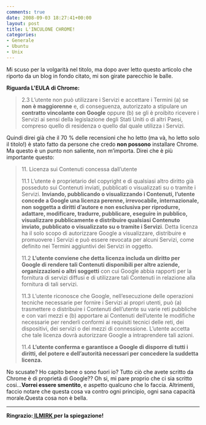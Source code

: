 ```yaml
---
comments: true
date: 2008-09-03 18:27:41+00:00
layout: post
title: L'INCULONE CHROME!
categories:
- Generale
- Ubuntu
- Unix
---
```


Mi scuso per la volgarità nel titolo, ma dopo aver letto questo articolo che riporto da un blog in fondo citato, mi son girate parecchio le balle.

**Riguarda L'EULA di Chrome:**


<blockquote>

2.3 L’utente non può utilizzare i Servizi e accettare i Termini (a) se **non è maggiorenne** e, di conseguenza, autorizzato a stipulare un **contratto vincolante con Google** oppure (b) se gli è proibito ricevere i Servizi ai sensi della legislazione degli Stati Uniti o di altri Paesi, compreso quello di residenza o quello dal quale utilizza i Servizi.</blockquote>


Quindi direi già che il 70 % delle recensioni che ho letto (ma và, ho letto solo il titolo!) è stato fatto da persone che credo **non possono** installare Chrome. Ma questo è un punto non saliente, non m’importa. Direi che è più importante questo:


<blockquote>11. Licenza sui Contenuti concessa dall’utente

11.1 L’utente è proprietario del copyright e di qualsiasi altro diritto già posseduto sui Contenuti inviati, pubblicati o visualizzati su o tramite i Servizi. **Inviando, pubblicando o visualizzando i Contenuti, l’utente concede a Google una licenza perenne, irrevocabile, internazionale, non soggetta a diritti d’autore e non esclusiva per riprodurre, adattare, modificare, tradurre, pubblicare, eseguire in pubblico, visualizzare pubblicamente e distribuire qualsiasi Contenuto inviato, pubblicato o visualizzato su o tramite i Servizi**. Detta licenza ha il solo scopo di autorizzare Google a visualizzare, distribuire e promuovere i Servizi e può essere revocata per alcuni Servizi, come definito nei Termini aggiuntivi dei Servizi in oggetto.

11.2 **L’utente conviene che detta licenza includa un diritto per Google di rendere tali Contenuti disponibili per altre aziende, organizzazioni o altri soggetti** con cui Google abbia rapporti per la fornitura di servizi diffusi e di utilizzare tali Contenuti in relazione alla fornitura di tali servizi.

11.3 L’utente riconosce che Google, nell’esecuzione delle operazioni tecniche necessarie per fornire i Servizi ai propri utenti, può (a) trasmettere o distribuire i Contenuti dell’utente su varie reti pubbliche e con vari mezzi e (b) apportare ai Contenuti dell’utente le modifiche necessarie per renderli conformi ai requisiti tecnici delle reti, dei dispositivi, dei servizi o dei mezzi di connessione. L’utente accetta che tale licenza dovrà autorizzare Google a intraprendere tali azioni.

11.4 **L’utente conferma e garantisce a Google di disporre di tutti i diritti, del potere e dell’autorità necessari per concedere la suddetta licenza.**</blockquote>


No scusate? Ho capito bene o sono fuori io? Tutto ciò che avete scritto da Chrome è di proprietà di Google?? Oh si, mi pare proprio che ci sia scritto cosi…**Vorrei essere smentito**, e aspetto qualcuno che lo faccia. Altrimenti, faccio notare che questa cosa va contro ogni principio, ogni sana capacità morale.Questa cosa non è bella.

----------------------------------------------------------------

**Ringrazio:[ ILMIRK ](http://ilmirk.wordpress.com/2008/09/03/google-vi-ha-fottuti-altro-che-chrome-open-source/)per la spiegazione!**
